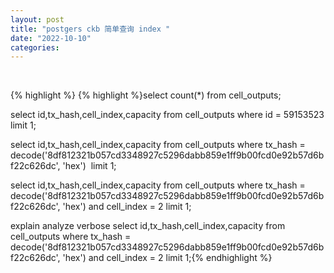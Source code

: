 ```yaml
---
layout: post
title: "postgers ckb 简单查询 index "
date: "2022-10-10"
categories: 
---
```

<p>&nbsp;</p>

{% highlight %}
{% highlight %}select count(*) from cell_outputs;

select id,tx_hash,cell_index,capacity from cell_outputs where id = 59153523 limit 1;

select id,tx_hash,cell_index,capacity from cell_outputs where tx_hash = decode(&#39;8df812321b057cd3348927c5296dabb859e1ff9b00fcd0e92b57d6bf22c626dc&#39;, &#39;hex&#39;)&nbsp; limit 1;

select id,tx_hash,cell_index,capacity from cell_outputs where tx_hash = decode(&#39;8df812321b057cd3348927c5296dabb859e1ff9b00fcd0e92b57d6bf22c626dc&#39;, &#39;hex&#39;) and cell_index = 2 limit 1;

explain analyze verbose select id,tx_hash,cell_index,capacity from cell_outputs where tx_hash = decode(&#39;8df812321b057cd3348927c5296dabb859e1ff9b00fcd0e92b57d6bf22c626dc&#39;, &#39;hex&#39;) and cell_index = 2 limit 1;{% endhighlight %}

<p>&nbsp;</p>

